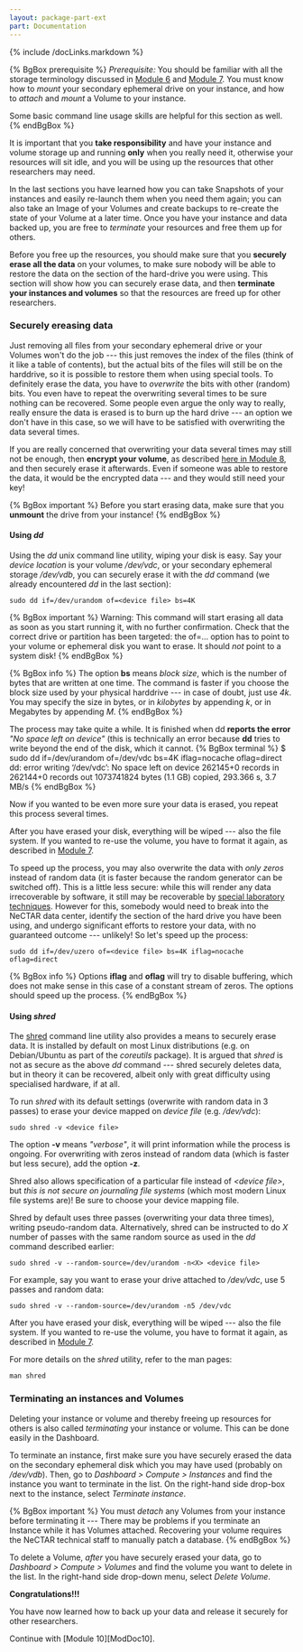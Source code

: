 ```yaml
---
layout: package-part-ext
part: Documentation
---
```

{% include /docLinks.markdown %}

{% BgBox prerequisite %}
*Prerequisite:* You should be familiar with all the storage terminology discussed in [Module 6](/package06/sections/storage.html) and [Module 7](/package07/sections/manageStorage.html). You must know how to *mount* your secondary ephemeral drive on your instance, and how to *attach* and *mount* a Volume to your instance.

Some basic command line usage skills are helpful for this section as well.
{% endBgBox %}


It is important that you **take responsibility** and have your instance and volume storage up and running **only** when you really need it, otherwise your resources will sit idle, and you will be using up the resources that other researchers may need. 

In the last sections you have learned how you can take Snapshots of your instances and easily re-launch them when you need them again; you can also take an Image of your Volumes and create backups to re-create the state of your Volume at a later time. Once you have your instance and data backed up, you are free to *terminate* your resources and free them up for others. 

Before you free up the resources, you should make sure that you **securely erase all the data** on your volumes, to make sure nobody will be able to restore the data on the section of the hard-drive you were using. This section will show how you can securely erase data, and then **terminate your instances and volumes** so that the resources are freed up for other researchers.


### Securely ereasing data

Just removing all files from your secondary ephemeral drive or your Volumes won't do the job --- this just removes the index of the files (think of it like a table of contents), but the actual bits of the files will still be on the harddrive, so it is possible to restore them when using special tools. To definitely erase the data, you have to *overwrite* the bits with other (random) bits. You even have to repeat the overwriting several times to be sure nothing can be recovered. Some people even argue the only way to really, really ensure the data is erased is to burn up the hard drive --- an option we don't have in this case, so we will have to be satisfied with overwriting the data several times.

If you are really concerned that overwriting your data several times may still not be enough, then **encrypt your volume**, as described [here in Module 8](/package08/sections/encryption.html), and then securely erase it afterwards. Even if someone was able to restore the data, it would be the encrypted data --- and they would still need your key!

{% BgBox important %}
Before you start erasing data, make sure that you **unmount** the drive from your instance!
{% endBgBox %}

#### Using *dd*

Using the *dd* unix command line utility, wiping your disk is easy. Say your *device location* is your volume */dev/vdc*, or your secondary ephemeral storage */dev/vdb*, you can securely erase it with the *dd* command (we already encountered *dd* in the last section):

```sudo dd if=/dev/urandom of=<device file> bs=4K```

{% BgBox important %}
Warning: This command will start erasing all data as soon as you start running it, with no further confirmation. Check that the correct drive or partition has been targeted: the of=... option has to point to your volume or ephemeral disk you want to erase. It should *not* point to a system disk!
{% endBgBox %}

{% BgBox info %}
The option **bs** means *block size*, which is the number of bytes that are written at one time. The command is faster if you choose the block size used by your physical harddrive --- in case of doubt, just use *4k*. You may specify the size in bytes, or in *kilobytes* by appending *k*, or in Megabytes by appending *M*.
{% endBgBox %}


The process may take quite a while. It is finished when dd **reports the error** *"No space left on device"* (this is technically an error because **dd** tries to write beyond the end of the disk, which it cannot.
{% BgBox terminal %}
$ sudo dd if=/dev/urandom of=/dev/vdc bs=4K iflag=nocache oflag=direct
dd: error writing ‘/dev/vdc’: No space left on device
262145+0 records in
262144+0 records out
1073741824 bytes (1.1 GB) copied, 293.366 s, 3.7 MB/s
{% endBgBox %}

Now if you wanted to be even more sure your data is erased, you repeat this process several times.

After you have erased your disk, everything will be wiped --- also the file system. If you wanted to re-use the volume, you have to format it again, as described in [Module 7](/package07/sections/manageStorage.html).

To speed up the process, you may also overwrite the data with *only zeros* instead of random data (it is faster because the random generator can be switched off). This is a little less secure:
while this will render any data irrecoverable by software, it still may be recoverable by [special laboratory techniques](https://en.wikipedia.org/wiki/Data_remanence). However for this, somebody would need to break into the NeCTAR data center, identify the section of the hard drive you have been using, and undergo significant efforts to restore your data, with no guaranteed outcome --- unlikely! So let's speed up the process:

```sudo dd if=/dev/uzero of=<device file> bs=4K iflag=nocache oflag=direct```

{% BgBox info %}
Options **iflag** and **oflag** will try to disable buffering, which does not make sense in this case of a constant stream of zeros. The options should speed up the process.
{% endBgBox %}

#### Using *shred*

The [shred](https://en.wikipedia.org/wiki/Shred_(Unix)) command line utility also provides a means to securely erase data. It is installed by default on most Linux distributions (e.g. on Debian/Ubuntu as part of the *coreutils* package).
It is argued that *shred* is not as secure as the above *dd* command --- shred securely deletes data, but in theory it can be recovered, albeit only with great difficulty using specialised hardware, if at all. 

To run *shred* with its default settings (overwrite with random data in 3 passes) to erase your device mapped on *device file* (e.g. */dev/vdc*):

```sudo shred -v <device file>```

The option **-v** means *"verbose"*, it will print information while the process is ongoing. For overwriting with zeros instead of random data (which is faster but less secure), add the option **-z**.

Shred also allows specification of a particular file instead of *&lt;device file&gt;*, but *this is not secure on journaling file systems* (which most modern Linux file systems are)! Be sure to choose your device mapping file.

Shred by default uses three passes (overwriting your data three times), writing pseudo-random data. 
Alternatively, shred can be instructed to do *X* number of passes with the same random source as used in the *dd* command described earlier:

```sudo shred -v --random-source=/dev/urandom -n<X> <device file>```

For example, say you want to erase your drive attached to */dev/vdc*, use 5 passes and random data:

```sudo shred -v --random-source=/dev/urandom -n5 /dev/vdc```

After you have erased your disk, everything will be wiped --- also the file system. If you wanted to re-use the volume, you have to format it again, as described in [Module 7](/package07/sections/manageStorage.html).

For more details on the *shred* utility, refer to the man pages:

```man shred```


### Terminating an instances and Volumes

Deleting your instance or volume and thereby freeing up resources for others is also called *terminating* your instance or volume. This can be done easily in the Dashboard.

To terminate an instance, first make sure you have securely erased the data on the secondary ephemeral disk which you may have used (probably on */dev/vdb*). Then, go to *Dashboard > Compute > Instances* and find the instance you want to terminate in the list. On the right-hand side drop-box next to the instance, select *Terminate instance*.

{% BgBox important %}
You must *detach* any Volumes from your instance before terminating it --- There may be problems if you terminate an Instance while it has Volumes attached. Recovering your volume requires the NeCTAR technical staff to manually patch a database.
{% endBgBox %}

To delete a Volume, *after* you have securely erased your data, go to *Dashboard > Compute > Volumes* and find the volume you want to delete in the list. In the right-hand side drop-down menu, select *Delete Volume*.


**Congratulations!!!**

You have now learned how to back up your data and release it securely for other researchers.

Continue with [Module 10][ModDoc10].

